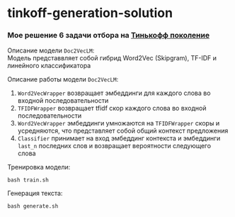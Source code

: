 # tinkoff-generation-solution
### Мое решение 6 задачи отбора на [Тинькофф поколение](https://fintech.tinkoff.ru/school/generation/)

Описание модели ```Doc2VecLM```: </br>
Модель представвляет собой гибрид Word2Vec (Skipgram), TF-IDF и линейного классификатора

Описание работы модели ```Doc2VecLM```:
1) ```Word2VecWrapper``` возвращает эмбеддинги для каждого слова во входной последовательности
2) ```TFIDFWrapper``` возвращает tfidf скор каждого слова во входной последовательности
3) ```Word2VecWrapper``` эмбеддинги умножаются на ```TFIDFWrapper``` скоры и усредняются, что представляет собой общий контекст предложения
4) ```Classifier``` принимает на вход эмбеддинг контекста и эмбеддинги ```last_n``` последних слов и возвращает вероятности следующего слова

Тренировка модели:
```
bash train.sh
```

Генерация текста:
```
bash generate.sh
```

